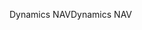 <span data-ttu-id="f1cf6-101">Dynamics NAV</span><span class="sxs-lookup"><span data-stu-id="f1cf6-101">Dynamics NAV</span></span>